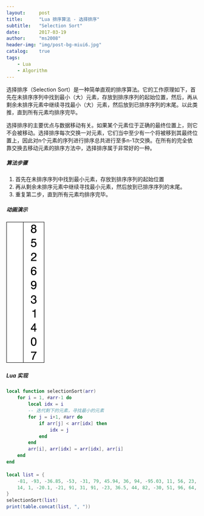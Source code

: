 ```yaml
---
layout:     post
title:      "Lua 排序算法 - 选择排序"
subtitle:   "Selection Sort"
date:       2017-03-19
author:     "ms2008"
header-img: "img/post-bg-miui6.jpg"
catalog:    true
tags:
    - Lua
    - Algorithm
---
```


选择排序（Selection Sort）是一种简单直观的排序算法。它的工作原理如下，首先在未排序序列中找到最小（大）元素，存放到排序序列的起始位置，然后，再从剩余未排序元素中继续寻找最小（大）元素，然后放到已排序序列的末尾。以此类推，直到所有元素均排序完毕。

选择排序的主要优点与数据移动有关。如果某个元素位于正确的最终位置上，则它不会被移动。选择排序每次交换一对元素，它们当中至少有一个将被移到其最终位置上，因此对n个元素的序列进行排序总共进行至多n-1次交换。在所有的完全依靠交换去移动元素的排序方法中，选择排序属于非常好的一种。

##### 算法步骤

1. 首先在未排序序列中找到最小元素，存放到排序序列的起始位置
2. 再从剩余未排序元素中继续寻找最小元素，然后放到已排序序列的末尾。
3. 重复第二步，直到所有元素均排序完毕。

##### 动画演示

![Alt text](/img/in-post/sort/Selection-Sort-Animation.gif)

##### Lua 实现

```lua
local function selectionSort(arr)
    for i = 1, #arr-1 do
        local idx = i
        -- 迭代剩下的元素，寻找最小的元素
        for j = i+1, #arr do
            if arr[j] < arr[idx] then
                idx = j
            end
        end
        arr[i], arr[idx] = arr[idx], arr[i]
    end
end

local list = {
    -81, -93, -36.85, -53, -31, 79, 45.94, 36, 94, -95.03, 11, 56, 23, -39,
    14, 1, -20.1, -21, 91, 31, 91, -23, 36.5, 44, 82, -30, 51, 96, 64, -41
}
selectionSort(list)
print(table.concat(list, ", "))
```
